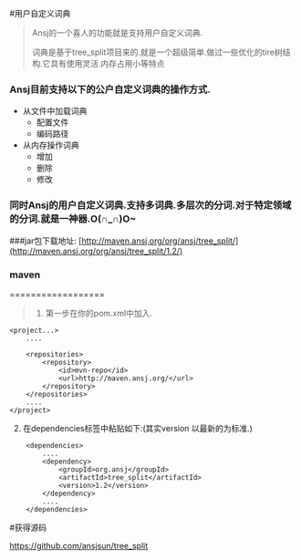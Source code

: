 #用户自定义词典


> Ansj的一个喜人的功能就是支持用户自定义词典.
> 
> 词典是基于tree_split项目来的.就是一个超级简单.做过一些优化的tire树结构.它具有使用灵活.内存占用小等特点


### Ansj目前支持以下的公户自定义词典的操作方式.

* 从文件中加载词典
	* 配置文件
	* 编码路径
* 从内存操作词典
	* 增加
	* 删除
	* 修改
	
### 同时Ansj的用户自定义词典.支持多词典.多层次的分词.对于特定领域的分词.就是一神器.O(∩_∩)O~



###jar包下载地址:
[http://maven.ansj.org/org/ansj/tree_split/](http://maven.ansj.org/org/ansj/tree_split/1.2/)

### maven

==================
>1. 第一步在你的pom.xml中加入.

````
<project...>
	....
	
	<repositories>
		<repository>
			<id>mvn-repo</id>
			<url>http://maven.ansj.org/</url>
		</repository>
	</repositories>
	....
</project>
````


2. 在dependencies标签中粘贴如下:(其实version 以最新的为标准.)

````
	<dependencies>
		....
		<dependency>
			<groupId>org.ansj</groupId>
			<artifactId>tree_split</artifactId>
			<version>1.2</version>
		</dependency>
		....
	</dependencies>
````


#获得源码

https://github.com/ansjsun/tree_split

